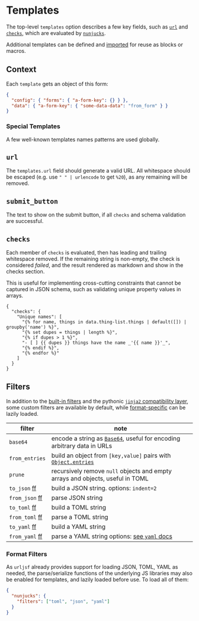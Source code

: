 # Templates

The top-level `templates` option describes a few key fields, such as [`url`](#url) and
[`checks`](#checks), which are evaluated by [`nunjucks`][nunjucks].

Additional templates can be defined and [imported][import] for reuse as blocks or
macros.

[nunjucks]: https://mozilla.github.io/nunjucks/templating.html
[import]: https://mozilla.github.io/nunjucks/templating.html#import

## Context

Each `template` gets an object of this form:

```json
{
  "config": { "forms": { "a-form-key": {} } },
  "data": { "a-form-key": { "some-data-data": "from_form" } }
}
```

### Special Templates

A few well-known templates names patterns are used globally.

## `url`

The `templates.url` field should generate a valid URL. All whitespace should be escaped
(e.g. use `" " | urlencode` to get `%20`), as any remaining will be removed.

## `submit_button`

The text to show on the submit button, if all `checks` and schema validation are
successful.

## `checks`

Each member of `checks` is evaluated, then has leading and trailing whitespace removed.
If the remaining string is non-empty, the check is considered _failed_, and the result
rendered as markdown and show in the checks section.

This is useful for implementing cross-cutting constraints that cannot be captured in
JSON schema, such as validating unique property values in arrays.

```yaml+jinja
{
  "checks": {
    "Unique names": [
      "{% for name, things in data.thing-list.things | default([]) | groupby('name') %}",
      "{% set dupes = things | length %}",
      "{% if dupes > 1 %}",
      "- [ ] {{ dupes }} things have the name _'{{ name }}'_",
      "{% endif %}",
      "{% endfor %}"
    ]
  }
}
```

## Filters

In addition to the [built-in filters][nunjucks-builtins] and the pythonic [`jinja2`
compatibility layer][jinjacompat], some custom filters are available by default, while
[format-specific](#format-filters) can be lazily loaded.

| filter           | note                                                                              |
| ---------------- | --------------------------------------------------------------------------------- |
| `base64`         | encode a string as [`Base64`][base64], useful for encoding arbitrary data in URLs |
| `from_entries`   | build an object from `[key,value]` pairs with [`Object.entries`][entries]         |
| `prune`          | recursively remove `null` objects and empty arrays and objects, useful in TOML    |
| `to_json` [ff]   | build a JSON string. options: `indent=2`                                          |
| `from_json` [ff] | parse JSON string                                                                 |
| `to_toml` [ff]   | build a TOML string                                                               |
| `from_toml` [ff] | parse a TOML string                                                               |
| `to_yaml` [ff]   | build a YAML string                                                               |
| `from_yaml` [ff] | parse a YAML string options: [see `yaml` docs][yaml-docs]                         |

[jinjacompat]: https://mozilla.github.io/nunjucks/api.html#installjinjacompat
[nunjucks-builtins]: https://mozilla.github.io/nunjucks/templating.html#builtin-filters
[base64]: https://developer.mozilla.org/en-US/docs/Glossary/Base64
[entries]:
  https://developer.mozilla.org/en-US/docs/Web/JavaScript/Reference/Global_Objects/Object/entries
[yaml-docs]: https://eemeli.org/yaml/v1/#options

### Format Filters

[ff]: #format-filters

As `urljsf` already provides support for loading JSON, TOML, YAML as needed, the
parse/serialize functions of the underlying JS libraries may also be enabled for
templates, and lazily loaded before use. To load all of them:

```json
{
  "nunjucks": {
    "filters": ["toml", "json", "yaml"]
  }
}
```
